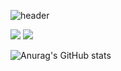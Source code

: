 ![header](https://capsule-render.vercel.app/api?type=waving&color=timeGradient&text=Welcome%20to%20Sehyup's%20GitHub%20👋%20&animation=twinkling&fontSize=35&fontAlignY=40&fontAlign=50&height=250)

<!--
**Epheria/Epheria** is a ✨ _special_ ✨ repository because its `README.md` (this file) appears on your GitHub profile.

Here are some ideas to get you started:

- 🔭 I’m currently working on ...
- 🌱 I’m currently learning ...
- 👯 I’m looking to collaborate on ...
- 🤔 I’m looking for help with ...
- 💬 Ask me about ...
- 📫 How to reach me: ...
- 😄 Pronouns: ...
- ⚡ Fun fact: ...
-->
<img src="https://img.shields.io/badge/Unity-778899?style=for-the-badge&logo=unity&logoColor=black">
<img src="https://img.shields.io/badge/Tistory-000000?style=for-the-badge&logo=Tistory&logoColor=white">

![Anurag's GitHub stats](https://github-readme-stats.vercel.app/api?username=Epheria&show_icons=true&theme=radical)
